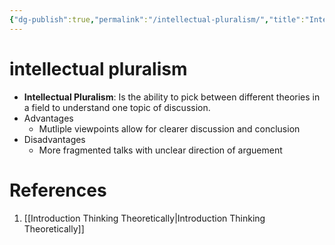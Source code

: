```yaml
---
{"dg-publish":true,"permalink":"/intellectual-pluralism/","title":"Intellectual Pluralism","tags":["Concept"]}
---
```


# intellectual pluralism
- **Intellectual Pluralism**: Is the ability to pick between different theories in a field to understand one topic of discussion.
- Advantages
	- Mutliple viewpoints allow for clearer discussion and conclusion
- Disadvantages
	- More fragmented talks with unclear direction of arguement
# References
1. [[Introduction Thinking Theoretically\|Introduction Thinking Theoretically]]